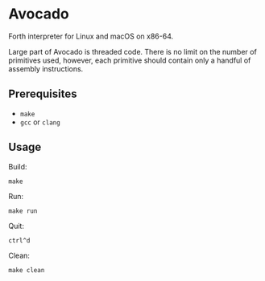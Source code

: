 # Avocado

Forth interpreter for Linux and macOS on x86-64.

Large part of Avocado is threaded code. There is no limit on the number of primitives used, however, each primitive should contain only a handful of assembly instructions.

## Prerequisites

* `make`
* `gcc` or `clang`

## Usage

Build:

	make

Run:

	make run

Quit:

	ctrl^d

Clean:

	make clean
